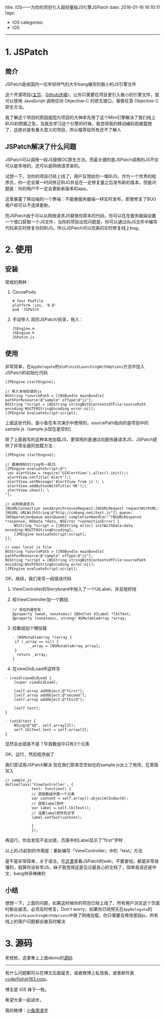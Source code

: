 title: iOS——为你的项目引入超轻量级JS引擎JSPatch
date: 2016-01-16 16:10:11
tags:
  - iOS
categories:
  - iOS
---

# 1. JSPatch
## 简介

JSPatch是由国内一位年轻帅气的大牛bang编写的极小的JS引擎文件

这个开源项目([主页](http://jspatch.com)、[Github连接](https://github.com/bang590/JSPatch))，让你只需要在项目里引入极小的引擎文件，就可以使用 JavaScript 调用任何 Objective-C 的原生接口，替换任意 Objective-C 原生方法。

我了解这个项目的原因是因为项目的大神率先用了这个Mini引擎解决了我们线上BUG的燃眉之急，当我去学习这个引擎的时候，我觉得我的移动编码观被震撼了，这绝对是有重大意义的项目，所以推荐给所有还不了解人

## JSPatch解决了什么问题

JSPatch可以调用一段JS替换OC原生方法。而最关键的是JSPatch调用的JS不仅可以是本地的，还可以是网络请求来的。

试想一下，当你的项目已经上线了，用户反馈给你一堆BUG，作为一个优秀的程序员，你一定会第一时间修正BUG并且在一定修复量之后发布新的版本。但是问题是：你的用户不一定会更新新版本的app。

这里暴露了移动端的一个弊端：不能像服务器端一样实时发布，即使修复了BUG用户却可以不选择更新。

而JSPatch由于可以从网络请求JS替换你原本的代码，你可以在在服务器端设置一个借口获取一个JS文件，当你的项目出现问题是，你可以通过向JS文件中编写代码来实时修复你的BUG。所以JSPatch可以完美的实时修复线上bug。

<!--more-->


# 2. 使用

## 安装
常规的两种：

1. CocoaPods

	```objc
	# Your Podfile
	platform :ios, '6.0'
	pod 'JSPatch'
	```
2. 手动导入
	简历JSPatch/目录，拖入：
	
	```objc
	JSEngine.m
	JSEngine.h
	JSPatch.js
	```
## 使用

非常简单，在`AppDelegate`的`didFinishLaunchingWithOptions`方法中加入JSPatch的初始化代码

```objc
[JPEngine startEngine];
    
// 导入本地存放的js
NSString *sourcePath = [[NSBundle mainBundle] pathForResource:@"sample" ofType:@"js"];
NSString *script = [NSString stringWithContentsOfFile:sourcePath encoding:NSUTF8StringEncoding error:nil];
[JPEngine evaluateScript:script];
```

上面这些代码，是小鱼在本次演示中使用的，sourcePath指向的是项目中的sample.js（sample.js现在是空的）

除了上面我写的这种本地加载JS，更常用的是通过向服务器请求JS，JSPatch提供了非常全面的加载方法：

```objc
[JPEngine startEngine];

// 直接用NSString写一段JS
[JPEngine evaluateScript:@"\
 var alertView = require('UIAlertView').alloc().init();\
 alertView.setTitle('Alert');\
 alertView.setMessage('AlertView from js'); \
 alertView.addButtonWithTitle('OK');\
 alertView.show(); \
"];

// 从网络请求JS
[NSURLConnection sendAsynchronousRequest:[NSURLRequest requestWithURL:[NSURL URLWithString:@"http://cnbang.net/test.js"]] queue:[NSOperationQueue mainQueue] completionHandler:^(NSURLResponse *response, NSData *data, NSError *connectionError) {
    NSString *script = [[NSString alloc] initWithData:data encoding:NSUTF8StringEncoding];
    [JPEngine evaluateScript:script];
}];

// exec local js file
NSString *sourcePath = [[NSBundle mainBundle] pathForResource:@"sample" ofType:@"js"];
NSString *script = [NSString stringWithContentsOfFile:sourcePath encoding:NSUTF8StringEncoding error:nil];
[JPEngine evaluateScript:script];
```

OK，继续，我们来写一段错误代码

1. ViewController的Storyboard中拖入了一个UILabel，并且拖好线
2. 给ViewController加一个数组

	```objc
	// 现在的属性有：
	@property (weak, nonatomic) IBOutlet UILabel *lblText;
	@property (nonatomic, strong) NSMutableArray *array;
	```
3. 给数组加个懒加载

	```objc
	- (NSMutableArray *)array {
   	 if (_array == nil) {
    	    _array = [NSMutableArray array];
   	 }
  	  return _array;
	}
	```
4. 在viewDidLoad中这样写

```objc
- (void)viewDidLoad {
    [super viewDidLoad];
    
    [self.array addObject:@"first"];
    [self.array addObject:@"second"];
    [self.array addObject:@"third"];
    
    [self test];
}

- (void)test {
    NSLog(@"%@", self.array[3]);
    self.lblText.text = self.array[3];
}
```

显然会出错是不是？毕竟数组中只有3个元素

OK，运行，然后程序崩了

我们尝试用JSPatch解决
现在我们原来空空如也的sample.js派上了用场，在里面写入

```objc
// sample.js
defineClass('ViewController', {
            test: function() {
            // 获取数组中第一个元素
            var content = self.array().objectAtIndex(0);
            // 获取label控件
            var label = self.lblText();
            // 设置label控件的文字
            label.setText(content);
            
            }
            });
```
再运行，你会发现不会出错，页面中的Label显示了"first"字样

以上的JS起到的作用是：重新编写『ViewController』中的『test』方法

是不是非常简单，关于语法，在[这里](https://github.com/bang590/JSPatch/wiki/基础用法)查看JSPatch的wiki，不要害怕，都是非常易懂的，就算你没有学JS，妹子我觉得这是见过最良心的文档了，简单易读还是中文，bang帅哥棒棒的


## 小结
想想一下，上面的问题，如果这时候你的项目已经上线了，所有用户浏览这个页面时都会崩溃，必须及时修复。Don't worry，如果你已经预先在`AppDelegate`的`didFinishLaunchingWithOptions`中做了网络加载，你只需要去修改那段js，所有线上的用户问题都会被及时解决


# 3. 源码
老规矩，这里奉上上面demo的[源码](http://download.csdn.net/detail/u010127917/9407227)



----

有什么问题都可以在博文后面留言，或者微博上私信我，或者邮件我 <coderfish@163.com>。

博主是 iOS 妹子一枚。

希望大家一起进步。

我的微博：[小鱼周凌宇](http://weibo.com/coderfish/)

